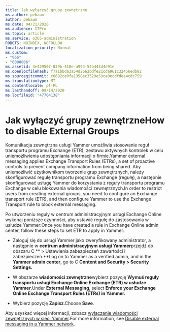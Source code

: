 ```yaml
---
title: Jak wyłączyć grupy zewnętrzne
ms.author: pebaum
author: pebaum
ms.date: 04/21/2020
ms.audience: ITPro
ms.topic: article
ms.service: o365-administration
ROBOTS: NOINDEX, NOFOLLOW
localization_priority: Normal
ms.custom:
- "966"
- "6000006"
ms.assetid: 4e429507-039b-410e-a994-54b443d4e91e
ms.openlocfilehash: f7a1bbda3a54d2662bdfe21cda961c32456edb82
ms.sourcegitcommit: c6692ce0fa1358ec3529e59ca0ecdfdea4cdc759
ms.translationtype: MT
ms.contentlocale: pl-PL
ms.lasthandoff: 09/14/2020
ms.locfileid: "47704138"
---
```

# <a name="how-to-disable-external-groups"></a><span data-ttu-id="5dcc4-102">Jak wyłączyć grupy zewnętrzne</span><span class="sxs-lookup"><span data-stu-id="5dcc4-102">How to disable External Groups</span></span>

<span data-ttu-id="5dcc4-103">Komunikacja zewnętrzna usługi Yammer umożliwia stosowanie reguł transportu programu Exchange (ETR), zestawu aktywnych kontrolek w celu uniemożliwienia udostępniania informacji o firmie.</span><span class="sxs-lookup"><span data-stu-id="5dcc4-103">Yammer external messaging applies Exchange Transport Rules (ETRs), a set of proactive controls to prevent company information from being shared.</span></span> <span data-ttu-id="5dcc4-104">Aby uniemożliwić użytkownikom tworzenie grup zewnętrznych, należy skonfigurować regułę transportu programu Exchange (regułę), a następnie skonfigurować usługę Yammer do korzystania z reguły transportu programu Exchange w celu blokowania wiadomości zewnętrznych.</span><span class="sxs-lookup"><span data-stu-id="5dcc4-104">In order to restrict users from creating external groups, you need to configure an Exchange transport rule (ETR), and then configure Yammer to use the Exchange Transport rule to block external messaging.</span></span>
  
<span data-ttu-id="5dcc4-105">Po utworzeniu reguły w centrum administracyjnym usługi Exchange Online wykonaj poniższe czynności, aby ustawić regułę do zastosowania w usłudze Yammer:</span><span class="sxs-lookup"><span data-stu-id="5dcc4-105">Once you have created a rule in Exchange Online admin center, follow these steps to set ETR to apply in Yammer:</span></span>
  
- <span data-ttu-id="5dcc4-106">Zaloguj się do usługi Yammer jako zweryfikowany administrator, a następnie w **centrum administracyjnym usługi Yammer**przejdź do obszaru C \*\* \> Ustawienia zabezpieczeń zawartości i zabezpieczeń.\*\*</span><span class="sxs-lookup"><span data-stu-id="5dcc4-106">Log on to Yammer as a verified admin, and in the **Yammer admin center**, go to C **Content and Security \> Security Settings.**</span></span>

- <span data-ttu-id="5dcc4-107">W obszarze **wiadomości zewnętrzne**wybierz pozycję **Wymuś reguły transportu usługi Exchange Online Exchange (ETR) w usłudze Yammer.**</span><span class="sxs-lookup"><span data-stu-id="5dcc4-107">Under **External Messaging**, select **Enforce your Exchange Online Exchange Transport Rules (ETRs) in Yammer.**</span></span>

- <span data-ttu-id="5dcc4-108">Wybierz pozycję **Zapisz**.</span><span class="sxs-lookup"><span data-stu-id="5dcc4-108">Choose **Save**.</span></span>

<span data-ttu-id="5dcc4-109">Aby uzyskać więcej informacji, zobacz [wyłączanie wiadomości zewnętrznych w sieci Yammer](https://docs.microsoft.com/yammer/work-with-external-users/disable-external-messaging).</span><span class="sxs-lookup"><span data-stu-id="5dcc4-109">For more information, see [Disable external messaging in a Yammer network](https://docs.microsoft.com/yammer/work-with-external-users/disable-external-messaging).</span></span>
  